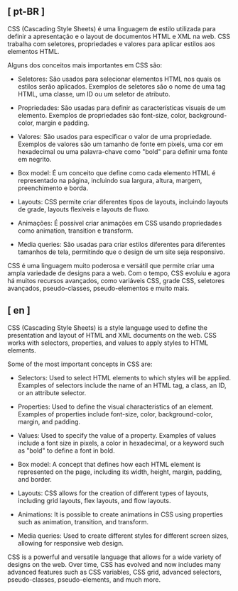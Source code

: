 ## [ pt-BR ]

CSS (Cascading Style Sheets) é uma linguagem de estilo utilizada para definir a apresentação e o layout de documentos HTML e XML na web. CSS trabalha com seletores, propriedades e valores para aplicar estilos aos elementos HTML.

Alguns dos conceitos mais importantes em CSS são:

* Seletores: São usados para selecionar elementos HTML nos quais os estilos serão aplicados. Exemplos de seletores são o nome de uma tag HTML, uma classe, um ID ou um seletor de atributo.

* Propriedades: São usadas para definir as características visuais de um elemento. Exemplos de propriedades são font-size, color, background-color, margin e padding.

* Valores: São usados para especificar o valor de uma propriedade. Exemplos de valores são um tamanho de fonte em pixels, uma cor em hexadecimal ou uma palavra-chave como "bold" para definir uma fonte em negrito.

* Box model: É um conceito que define como cada elemento HTML é representado na página, incluindo sua largura, altura, margem, preenchimento e borda.

* Layouts: CSS permite criar diferentes tipos de layouts, incluindo layouts de grade, layouts flexíveis e layouts de fluxo.

* Animações: É possível criar animações em CSS usando propriedades como animation, transition e transform.

* Media queries: São usadas para criar estilos diferentes para diferentes tamanhos de tela, permitindo que o design de um site seja responsivo.

CSS é uma linguagem muito poderosa e versátil que permite criar uma ampla variedade de designs para a web. Com o tempo, CSS evoluiu e agora há muitos recursos avançados, como variáveis CSS, grade CSS, seletores avançados, pseudo-classes, pseudo-elementos e muito mais.


## [ en ]

CSS (Cascading Style Sheets) is a style language used to define the presentation and layout of HTML and XML documents on the web. CSS works with selectors, properties, and values to apply styles to HTML elements.

Some of the most important concepts in CSS are:

* Selectors: Used to select HTML elements to which styles will be applied. Examples of selectors include the name of an HTML tag, a class, an ID, or an attribute selector.

* Properties: Used to define the visual characteristics of an element. Examples of properties include font-size, color, background-color, margin, and padding.

* Values: Used to specify the value of a property. Examples of values include a font size in pixels, a color in hexadecimal, or a keyword such as "bold" to define a font in bold.

* Box model: A concept that defines how each HTML element is represented on the page, including its width, height, margin, padding, and border.

* Layouts: CSS allows for the creation of different types of layouts, including grid layouts, flex layouts, and flow layouts.

* Animations: It is possible to create animations in CSS using properties such as animation, transition, and transform.

* Media queries: Used to create different styles for different screen sizes, allowing for responsive web design.

CSS is a powerful and versatile language that allows for a wide variety of designs on the web. Over time, CSS has evolved and now includes many advanced features such as CSS variables, CSS grid, advanced selectors, pseudo-classes, pseudo-elements, and much more.